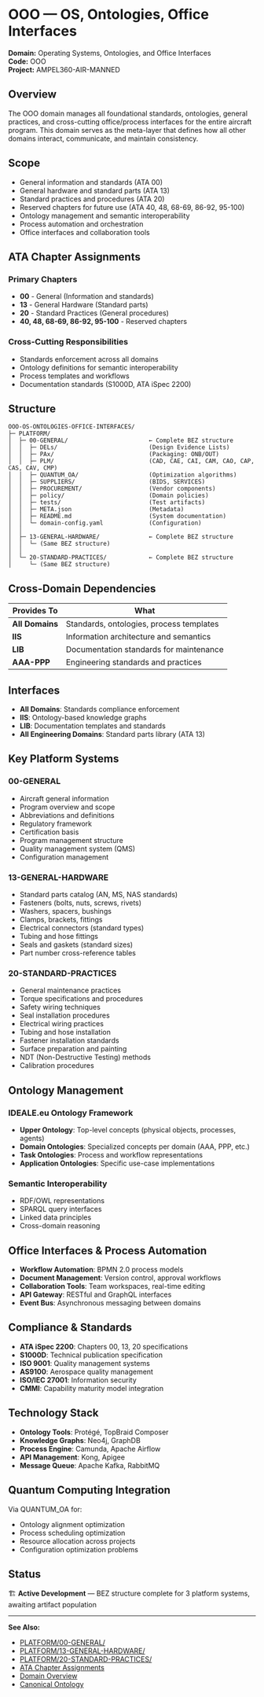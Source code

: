 # OOO — OS, Ontologies, Office Interfaces

**Domain:** Operating Systems, Ontologies, and Office Interfaces  
**Code:** OOO  
**Project:** AMPEL360-AIR-MANNED

## Overview

The OOO domain manages all foundational standards, ontologies, general practices, and cross-cutting office/process interfaces for the entire aircraft program. This domain serves as the meta-layer that defines how all other domains interact, communicate, and maintain consistency.

## Scope

- General information and standards (ATA 00)
- General hardware and standard parts (ATA 13)
- Standard practices and procedures (ATA 20)
- Reserved chapters for future use (ATA 40, 48, 68-69, 86-92, 95-100)
- Ontology management and semantic interoperability
- Process automation and orchestration
- Office interfaces and collaboration tools

## ATA Chapter Assignments

### Primary Chapters
- **00** - General (Information and standards)
- **13** - General Hardware (Standard parts)
- **20** - Standard Practices (General procedures)
- **40, 48, 68-69, 86-92, 95-100** - Reserved chapters

### Cross-Cutting Responsibilities
- Standards enforcement across all domains
- Ontology definitions for semantic interoperability
- Process templates and workflows
- Documentation standards (S1000D, ATA iSpec 2200)

## Structure

```
OOO-OS-ONTOLOGIES-OFFICE-INTERFACES/
├─ PLATFORM/
│  ├─ 00-GENERAL/                       ← Complete BEZ structure
│  │  ├─ DELs/                          (Design Evidence Lists)
│  │  ├─ PAx/                           (Packaging: ONB/OUT)
│  │  ├─ PLM/                           (CAD, CAE, CAI, CAM, CAO, CAP, CAS, CAV, CMP)
│  │  ├─ QUANTUM_OA/                    (Optimization algorithms)
│  │  ├─ SUPPLIERS/                     (BIDS, SERVICES)
│  │  ├─ PROCUREMENT/                   (Vendor components)
│  │  ├─ policy/                        (Domain policies)
│  │  ├─ tests/                         (Test artifacts)
│  │  ├─ META.json                      (Metadata)
│  │  ├─ README.md                      (System documentation)
│  │  └─ domain-config.yaml             (Configuration)
│  │
│  ├─ 13-GENERAL-HARDWARE/              ← Complete BEZ structure
│  │  └─ (Same BEZ structure)
│  │
│  └─ 20-STANDARD-PRACTICES/            ← Complete BEZ structure
│     └─ (Same BEZ structure)
```

## Cross-Domain Dependencies

| Provides To | What |
|-------------|------|
| **All Domains** | Standards, ontologies, process templates |
| **IIS** | Information architecture and semantics |
| **LIB** | Documentation standards for maintenance |
| **AAA-PPP** | Engineering standards and practices |

## Interfaces

- **All Domains**: Standards compliance enforcement
- **IIS**: Ontology-based knowledge graphs
- **LIB**: Documentation templates and standards
- **All Engineering Domains**: Standard parts library (ATA 13)

## Key Platform Systems

### 00-GENERAL
- Aircraft general information
- Program overview and scope
- Abbreviations and definitions
- Regulatory framework
- Certification basis
- Program management structure
- Quality management system (QMS)
- Configuration management

### 13-GENERAL-HARDWARE
- Standard parts catalog (AN, MS, NAS standards)
- Fasteners (bolts, nuts, screws, rivets)
- Washers, spacers, bushings
- Clamps, brackets, fittings
- Electrical connectors (standard types)
- Tubing and hose fittings
- Seals and gaskets (standard sizes)
- Part number cross-reference tables

### 20-STANDARD-PRACTICES
- General maintenance practices
- Torque specifications and procedures
- Safety wiring techniques
- Seal installation procedures
- Electrical wiring practices
- Tubing and hose installation
- Fastener installation standards
- Surface preparation and painting
- NDT (Non-Destructive Testing) methods
- Calibration procedures

## Ontology Management

### IDEALE.eu Ontology Framework
- **Upper Ontology**: Top-level concepts (physical objects, processes, agents)
- **Domain Ontologies**: Specialized concepts per domain (AAA, PPP, etc.)
- **Task Ontologies**: Process and workflow representations
- **Application Ontologies**: Specific use-case implementations

### Semantic Interoperability
- RDF/OWL representations
- SPARQL query interfaces
- Linked data principles
- Cross-domain reasoning

## Office Interfaces & Process Automation

- **Workflow Automation**: BPMN 2.0 process models
- **Document Management**: Version control, approval workflows
- **Collaboration Tools**: Team workspaces, real-time editing
- **API Gateway**: RESTful and GraphQL interfaces
- **Event Bus**: Asynchronous messaging between domains

## Compliance & Standards

- **ATA iSpec 2200**: Chapters 00, 13, 20 specifications
- **S1000D**: Technical publication specification
- **ISO 9001**: Quality management systems
- **AS9100**: Aerospace quality management
- **ISO/IEC 27001**: Information security
- **CMMI**: Capability maturity model integration

## Technology Stack

- **Ontology Tools**: Protégé, TopBraid Composer
- **Knowledge Graphs**: Neo4j, GraphDB
- **Process Engine**: Camunda, Apache Airflow
- **API Management**: Kong, Apigee
- **Message Queue**: Apache Kafka, RabbitMQ

## Quantum Computing Integration

Via QUANTUM_OA for:
- Ontology alignment optimization
- Process scheduling optimization
- Resource allocation across projects
- Configuration optimization problems

## Status

🏗️ **Active Development** — BEZ structure complete for 3 platform systems, awaiting artifact population

---

**See Also:**
- [PLATFORM/00-GENERAL/](./PLATFORM/00-GENERAL/)
- [PLATFORM/13-GENERAL-HARDWARE/](./PLATFORM/13-GENERAL-HARDWARE/)
- [PLATFORM/20-STANDARD-PRACTICES/](./PLATFORM/20-STANDARD-PRACTICES/)
- [ATA Chapter Assignments](../../../1-DIMENSIONS/CANONICAL-TAXONOMY/ata-chapters.csv)
- [Domain Overview](../README.md)
- [Canonical Ontology](../../../1-DIMENSIONS/CANONICAL-TAXONOMY/)
